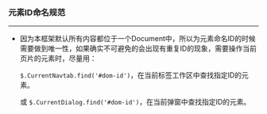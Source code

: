 ### 元素ID命名规范
***
* 因为本框架默认所有内容都位于一个Document中，所以为元素命名ID的时候需要做到唯一性，如果确实不可避免的会出现有重复ID的现象，需要操作当前页片的元素时，尽量用：

  `$.CurrentNavtab.find('#dom-id')`，在当前标签工作区中查找指定ID的元素。
  
  或 `$.CurrentDialog.find('#dom-id')`，在当前弹窗中查找指定ID的元素。

